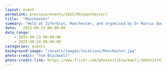 ```yaml
---
layout: event
permalink: previous/events/2015/09/manchester/
title:  "Manchester"
summary: "Held at Ziferblat, Manchester, and organised by Dr Marcus Baw."
date:   2015-09-23 00:00:00
date_range:
    - 2015-09-23 00:00:00
    - 2015-09-24 00:00:00
categories: events
background-image: "/assets/images/locations/Manchester.jpg"
photo-credit: "Tom Blackwell"
photo-credit-link: https://www.flickr.com/photos/tjblackwell/1604324742
---
```

